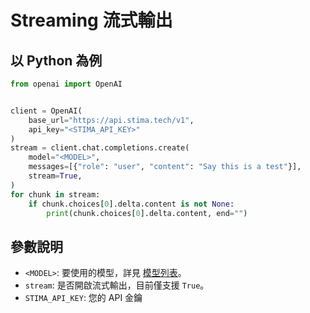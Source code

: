 # Streaming 流式輸出

## 以 Python 為例

```python
from openai import OpenAI


client = OpenAI(
    base_url="https://api.stima.tech/v1",
    api_key="<STIMA_API_KEY>"
)
stream = client.chat.completions.create(
    model="<MODEL>",
    messages=[{"role": "user", "content": "Say this is a test"}],
    stream=True,
)
for chunk in stream:
    if chunk.choices[0].delta.content is not None:
        print(chunk.choices[0].delta.content, end="")
```

## 參數說明

- `<MODEL>`: 要使用的模型，詳見 [模型列表](https://api.stima.tech/#pricing)。
- `stream`: 是否開啟流式輸出，目前僅支援 `True`。
- `STIMA_API_KEY`: 您的 API 金鑰